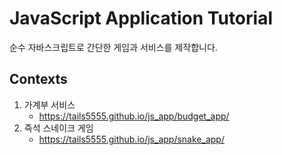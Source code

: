 # JavaScript Application Tutorial

순수 자바스크립트로 간단한 게임과 서비스를 제작합니다.

## Contexts

1. 가계부 서비스
    - https://tails5555.github.io/js_app/budget_app/
2. 즉석 스네이크 게임
    - https://tails5555.github.io/js_app/snake_app/